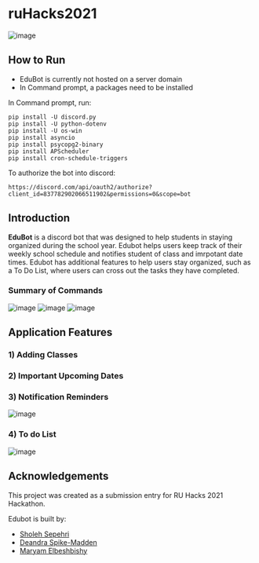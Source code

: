 # ruHacks2021

![image](https://user-images.githubusercontent.com/66393786/116827394-c1b7e380-ab66-11eb-8425-6880589215ac.png)

## How to Run

- EduBot is currently not hosted on a server domain
- In Command prompt, a packages need to be installed

In Command prompt, run:
```
pip install -U discord.py
pip install -U python-dotenv
pip install -U os-win
pip install asyncio
pip install psycopg2-binary
pip install APScheduler
pip install cron-schedule-triggers
```

To authorize the bot into discord:

```
https://discord.com/api/oauth2/authorize?client_id=837782902066511902&permissions=0&scope=bot
```

## Introduction

**EduBot** is a discord bot that was designed to help students in staying organized during the school year. Edubot helps users keep track of their weekly school schedule and notifies student of class and imrpotant date times. Edubot has additional features to help users stay organized, such as a To Do List, where users can cross out the tasks they have completed.

### Summary of Commands
![image](https://user-images.githubusercontent.com/66393786/116827972-e5305d80-ab69-11eb-9b7b-16e7d366206c.png)
![image](https://user-images.githubusercontent.com/66393786/116827990-f9745a80-ab69-11eb-9420-ae6c17d024a4.png)
![image](https://user-images.githubusercontent.com/66393786/116828004-07c27680-ab6a-11eb-8b97-7a79d5d85631.png)

## Application Features

### 1) Adding Classes
### 2) Important Upcoming Dates

### 3) Notification Reminders
![image](https://user-images.githubusercontent.com/66393786/116830021-7eb13c80-ab75-11eb-9ff4-88c5862617d1.png)

### 4) To do List
![image](https://user-images.githubusercontent.com/53820275/116830454-20398d80-ab78-11eb-90cf-45b71c36a7ce.png)


## Acknowledgements

This project was created as a submission entry for RU Hacks 2021 Hackathon.

Edubot is built by:

-   [Sholeh Sepehri](https://github.com/SholehSepehri)
-   [Deandra Spike-Madden](https://github.com/xvxvdee)
-   [Maryam Elbeshbishy](https://github.com/maryam-elbeshbishy)
